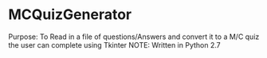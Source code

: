# MCQuizGenerator
Purpose: To Read in a file of questions/Answers and convert it to a M/C quiz the user can complete using Tkinter
NOTE: Written in Python 2.7
